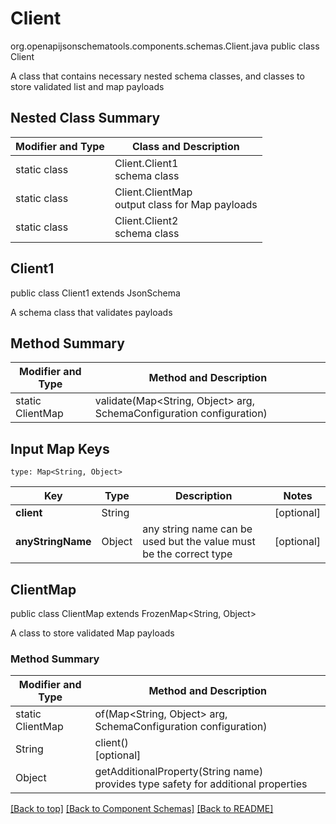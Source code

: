 # Client
org.openapijsonschematools.components.schemas.Client.java
public class Client

A class that contains necessary nested schema classes, and classes to store validated list and map payloads

## Nested Class Summary
| Modifier and Type | Class and Description |
| ----------------- | ---------------------- |
| static class | Client.Client1<br> schema class |
| static class | Client.ClientMap<br> output class for Map payloads |
| static class | Client.Client2<br> schema class |

## Client1
public class Client1
extends JsonSchema

A schema class that validates payloads


## Method Summary
| Modifier and Type | Method and Description |
| ----------------- | ---------------------- |
| static ClientMap | validate(Map<String, Object> arg, SchemaConfiguration configuration) |

## Input Map Keys
```
type: Map<String, Object>
```
Key | Type |  Description | Notes
------------ | ------------- | ------------- | -------------
**client** | String |  | [optional]
**anyStringName** | Object | any string name can be used but the value must be the correct type | [optional]

## ClientMap
public class ClientMap
extends FrozenMap<String, Object>

A class to store validated Map payloads

### Method Summary
| Modifier and Type | Method and Description |
| ----------------- | ---------------------- |
| static ClientMap | of(Map<String, Object> arg, SchemaConfiguration configuration) |
| String | client()<br>[optional] |
| Object | getAdditionalProperty(String name)<br>provides type safety for additional properties |

[[Back to top]](#top) [[Back to Component Schemas]](../../../README.md#Component-Schemas) [[Back to README]](../../../README.md)
